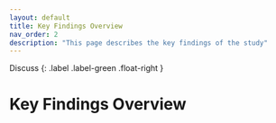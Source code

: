 ```yaml
---
layout: default
title: Key Findings Overview
nav_order: 2
description: "This page describes the key findings of the study"
---
```

Discuss 
{: .label .label-green .float-right }
# Key Findings Overview  





